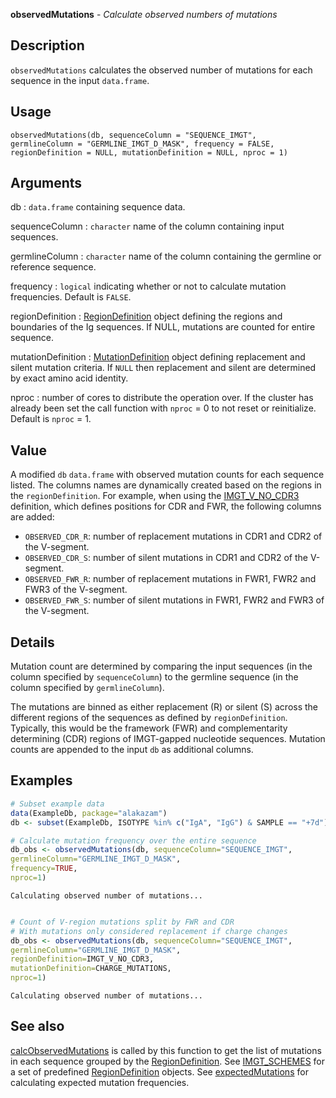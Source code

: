 





**observedMutations** - *Calculate observed numbers of mutations*

Description
--------------------

`observedMutations` calculates the observed number of mutations for each 
sequence in the input `data.frame`.


Usage
--------------------
```
observedMutations(db, sequenceColumn = "SEQUENCE_IMGT",
germlineColumn = "GERMLINE_IMGT_D_MASK", frequency = FALSE,
regionDefinition = NULL, mutationDefinition = NULL, nproc = 1)
```

Arguments
-------------------

db
:   `data.frame` containing sequence data.

sequenceColumn
:   `character` name of the column containing input 
sequences.

germlineColumn
:   `character` name of the column containing 
the germline or reference sequence.

frequency
:   `logical` indicating whether or not to calculate
mutation frequencies. Default is `FALSE`.

regionDefinition
:   [RegionDefinition](RegionDefinition-class.md) object defining the regions
and boundaries of the Ig sequences. If NULL, mutations 
are counted for entire sequence.

mutationDefinition
:   [MutationDefinition](MutationDefinition-class.md) object defining replacement
and silent mutation criteria. If `NULL` then 
replacement and silent are determined by exact 
amino acid identity.

nproc
:   number of cores to distribute the operation over. If the 
cluster has already been set the call function with 
`nproc` = 0 to not reset or reinitialize. Default is 
`nproc` = 1.



Value
-------------------

A modified `db` `data.frame` with observed mutation counts for each 
sequence listed. The columns names are dynamically created based on the
regions in the `regionDefinition`. For example, when using the
[IMGT_V_NO_CDR3](IMGT_SCHEMES.md) definition, which defines positions for CDR and
FWR, the following columns are added:

+ `OBSERVED_CDR_R`:  number of replacement mutations in CDR1 and 
CDR2 of the V-segment.
+ `OBSERVED_CDR_S`:  number of silent mutations in CDR1 and CDR2 
of the V-segment.
+ `OBSERVED_FWR_R`:  number of replacement mutations in FWR1, 
FWR2 and FWR3 of the V-segment.
+ `OBSERVED_FWR_S`:  number of silent mutations in FWR1, FWR2 and
FWR3 of the V-segment.


Details
-------------------

Mutation count are determined by comparing the input sequences (in the column specified 
by `sequenceColumn`) to the germline sequence (in the column specified by 
`germlineColumn`). 

The mutations are binned as either replacement (R) or silent (S) across the different 
regions of the sequences as defined by `regionDefinition`. Typically, this would 
be the framework (FWR) and complementarity determining (CDR) regions of IMGT-gapped 
nucleotide sequences. Mutation counts are appended to the input `db` as 
additional columns.



Examples
-------------------

```R
# Subset example data
data(ExampleDb, package="alakazam")
db <- subset(ExampleDb, ISOTYPE %in% c("IgA", "IgG") & SAMPLE == "+7d")

# Calculate mutation frequency over the entire sequence
db_obs <- observedMutations(db, sequenceColumn="SEQUENCE_IMGT",
germlineColumn="GERMLINE_IMGT_D_MASK",
frequency=TRUE,
nproc=1)

```


```
Calculating observed number of mutations...

```


```R

# Count of V-region mutations split by FWR and CDR
# With mutations only considered replacement if charge changes
db_obs <- observedMutations(db, sequenceColumn="SEQUENCE_IMGT",
germlineColumn="GERMLINE_IMGT_D_MASK",
regionDefinition=IMGT_V_NO_CDR3,
mutationDefinition=CHARGE_MUTATIONS,
nproc=1)
```


```
Calculating observed number of mutations...

```



See also
-------------------

[calcObservedMutations](calcObservedMutations.md) is called by this function to get the list of mutations 
in each sequence grouped by the [RegionDefinition](RegionDefinition-class.md). 
See [IMGT_SCHEMES](IMGT_SCHEMES.md) for a set of predefined [RegionDefinition](RegionDefinition-class.md) objects.
See [expectedMutations](expectedMutations.md) for calculating expected mutation frequencies.



